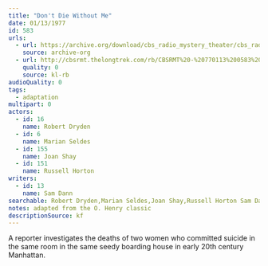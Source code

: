```yaml
---
title: "Don't Die Without Me"
date: 01/13/1977
id: 583
urls: 
  - url: https://archive.org/download/cbs_radio_mystery_theater/cbs_radio_mystery_theater-0551-0600.zip/cbs_radio_mystery_theater-0551-0600%2Fcbsrmt_0583_dont_die_without_me.mp3
    source: archive-org
  - url: http://cbsrmt.thelongtrek.com/rb/CBSRMT%20-%20770113%200583%20Don%27t%20Die%20Without%20Me_WLNH-FM_rb.mp3
    quality: 0
    source: kl-rb
audioQuality: 0
tags: 
  - adaptation
multipart: 0
actors:  
  - id: 16
    name: Robert Dryden  
  - id: 6
    name: Marian Seldes  
  - id: 155
    name: Joan Shay  
  - id: 151
    name: Russell Horton
writers:  
  - id: 13
    name: Sam Dann
searchable: Robert Dryden,Marian Seldes,Joan Shay,Russell Horton Sam Dann
notes: adapted from the O. Henry classic
descriptionSource: kf
---
```

A reporter investigates the deaths of two women who committed suicide in the same room in the same seedy boarding house in early 20th century Manhattan.